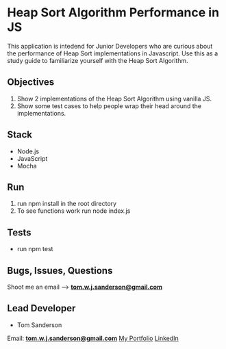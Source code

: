 # Heap Sort Algorithm Performance in JS

This application is intedend for Junior Developers who are curious about the performance of Heap Sort implementations in Javascript. Use this as a study guide to familiarize yourself with the Heap Sort Algorithm.

## Objectives

1. Show 2 implementations of the Heap Sort Algorithm using vanilla JS.
2. Show some test cases to help people wrap their head around the implementations.

## Stack

- Node.js
- JavaScript
- Mocha 

## Run 

1. run npm install in the root directory
2. To see functions work run node index.js

## Tests

- run npm test

## Bugs, Issues, Questions

Shoot me an email --> **tom.w.j.sanderson@gmail.com**

## Lead Developer

- Tom Sanderson 

Email: **tom.w.j.sanderson@gmail.com**
[My Portfolio](https://portfolio-8af66.firebaseapp.com/)
[LinkedIn](https://www.linkedin.com/in/tom-sanderson-b6bb5084/)
